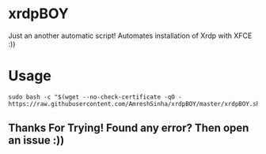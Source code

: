 
# xrdpBOY
Just an another automatic script! Automates installation of Xrdp with XFCE :))


# Usage
```
sudo bash -c "$(wget --no-check-certificate -qO - https://raw.githubusercontent.com/AmreshSinha/xrdpBOY/master/xrdpBOY.sh)"
```

## Thanks For Trying! Found any error? Then open an issue :))
